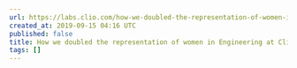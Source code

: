 ```yaml
---
url: https://labs.clio.com/how-we-doubled-the-representation-of-women-in-engineering-at-clio-2d9a4a1a0282
created_at: 2019-09-15 04:16 UTC
published: false
title: How we doubled the representation of women in Engineering at Clio
tags: []
---
```



